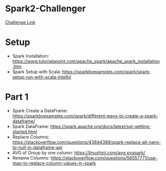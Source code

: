 # Spark2-Challenger

[Challenge Link](https://github.com/bdu-xpand-it/BDU-Recruitment-Challenges/wiki/Spark-2-Recruitment-Challenge)

# Setup
- Spark Installation: https://www.tutorialspoint.com/apache_spark/apache_spark_installation.htm
- Spark Setup with Scala: https://sparkbyexamples.com/spark/spark-setup-run-with-scala-intellij/

# Part 1
- Spark Create a DataFrame: https://sparkbyexamples.com/spark/different-ways-to-create-a-spark-dataframe/
- Spark DataFrame: https://spark.apache.org/docs/latest/sql-getting-started.html
- Replace Columns: https://stackoverflow.com/questions/43844389/spark-replace-all-nans-to-null-in-dataframe-api
- AVG of Group by one column: https://linuxhint.com/avg-pyspark/
- Rename Columns: https://stackoverflow.com/questions/56557771/use-map-to-replace-column-values-in-spark

